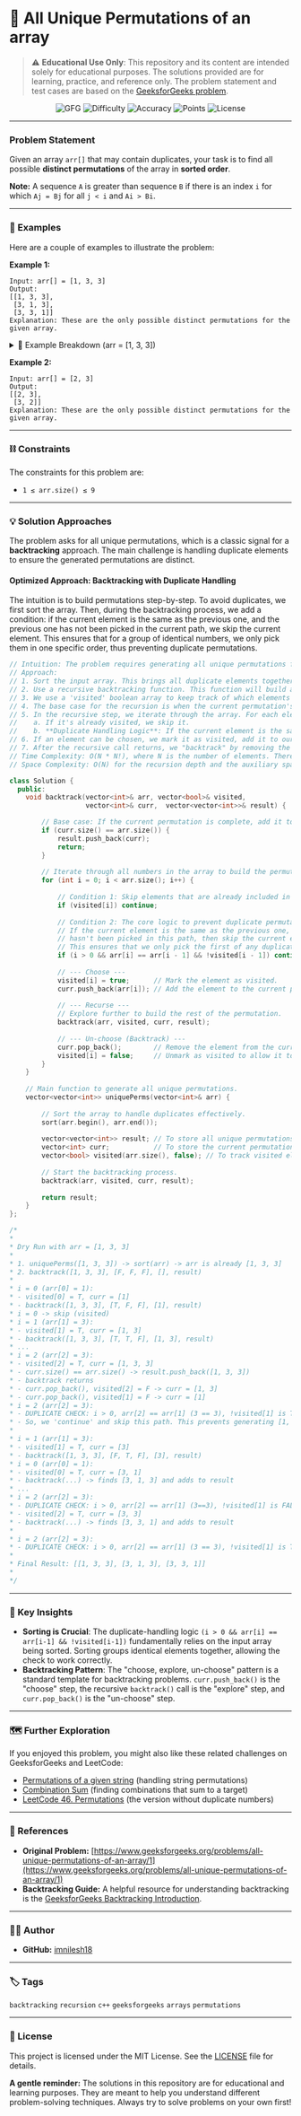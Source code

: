 # 🔄 All Unique Permutations of an array

> ⚠️ **Educational Use Only**: This repository and its content are intended solely for educational purposes. The solutions provided are for learning, practice, and reference only. The problem statement and test cases are based on the [GeeksforGeeks problem](https://www.geeksforgeeks.org/problems/all-unique-permutations-of-an-array/1).

<div align="center">

![GFG](https://img.shields.io/badge/GeeksforGeeks-298D46?style=for-the-badge&logo=geeksforgeeks&logoColor=white)
![Difficulty](https://img.shields.io/badge/Difficulty-Medium-yellow?style=for-the-badge)
![Accuracy](https://img.shields.io/badge/Accuracy-52.85%25-green?style=for-the-badge)
![Points](https://img.shields.io/badge/Points-4-blue?style=for-the-badge)
![License](https://img.shields.io/badge/License-MIT-green.svg?style=for-the-badge)

</div>

---

### Problem Statement

Given an array `arr[]` that may contain duplicates, your task is to find all possible **distinct permutations** of the array in **sorted order**.

**Note:** A sequence `A` is greater than sequence `B` if there is an index `i` for which `Aj = Bj` for all `j < i` and `Ai > Bi`.

---

### 📖 Examples

Here are a couple of examples to illustrate the problem:

**Example 1:**
```
Input: arr[] = [1, 3, 3]
Output: 
[[1, 3, 3], 
 [3, 1, 3], 
 [3, 3, 1]]
Explanation: These are the only possible distinct permutations for the given array.
```

<details>
<summary>📖 Example Breakdown (arr = [1, 3, 3])</summary>
<div>
Let's trace how we get the unique permutations for `[1, 3, 3]`.

1.  **Initial State:**
    * Sorted `arr`: `[1, 3, 3]`
    * Start the backtracking process.

2.  **Path 1: Start with `1`**
    * Choose `1`. Current permutation `curr` is `[1]`.
    * Remaining elements to choose from are `[3, 3]`.
    * Choose the first `3`. `curr` becomes `[1, 3]`.
    * Choose the second `3`. `curr` becomes `[1, 3, 3]`. This is a full permutation. Add it to the result.
    * Backtrack. `curr` is `[1, 3]`. We can't choose the second `3` again if the first `3` is not in use, which prevents duplicates.

3.  **Path 2: Start with `3`**
    * Skip `1` (we'll use it later). Choose the first `3`. `curr` is `[3]`.
    * Remaining elements are `[1, 3]`.
    * Choose `1`. `curr` becomes `[3, 1]`.
    * Choose the remaining `3`. `curr` becomes `[3, 1, 3]`. Add to result.
    * Backtrack. `curr` is `[3]`.
    * Now choose the second `3`. `curr` becomes `[3, 3]`.
    * Choose `1`. `curr` becomes `[3, 3, 1]`. Add to result.

4.  **Path 3: Start with the second `3`**
    * Our logic prevents this. Since the array is sorted `[1, 3, 3]`, when we are at the second `3`, we see that it's the same as the previous element (`3`) and that the previous element has not been visited in this path. So, we **skip** it to avoid generating the same set of permutations we already generated starting with the first `3`.

This is how the sorting and the duplicate-check logic work together to ensure every generated permutation is unique.
</div>
</details>

**Example 2:**
```
Input: arr[] = [2, 3]
Output: 
[[2, 3], 
 [3, 2]]
Explanation: These are the only possible distinct permutations for the given array.
```

---

### ⛓️ Constraints

The constraints for this problem are:
- `1 ≤ arr.size() ≤ 9`

---

### 💡 Solution Approaches

The problem asks for all unique permutations, which is a classic signal for a **backtracking** approach. The main challenge is handling duplicate elements to ensure the generated permutations are distinct.

#### Optimized Approach: Backtracking with Duplicate Handling

The intuition is to build permutations step-by-step. To avoid duplicates, we first sort the array. Then, during the backtracking process, we add a condition: if the current element is the same as the previous one, and the previous one has not been picked in the current path, we skip the current element. This ensures that for a group of identical numbers, we only pick them in one specific order, thus preventing duplicate permutations.

```cpp
// Intuition: The problem requires generating all unique permutations from an array that might have duplicates. This is a classic backtracking problem. The key challenge is to avoid generating the same permutation multiple times.
// Approach:
// 1. Sort the input array. This brings all duplicate elements together, which is crucial for the duplicate handling logic.
// 2. Use a recursive backtracking function. This function will build a permutation step by step.
// 3. We use a 'visited' boolean array to keep track of which elements have been included in the current permutation.
// 4. The base case for the recursion is when the current permutation's size equals the input array's size. At this point, we've found a complete permutation and add it to our result list.
// 5. In the recursive step, we iterate through the array. For each element, we check:
//    a. If it's already visited, we skip it.
//    b. **Duplicate Handling Logic**: If the current element is the same as the previous one (i > 0 && arr[i] == arr[i - 1]) AND the previous element has NOT been visited yet (!visited[i - 1]), we skip the current element. This is the core trick to prevent duplicates. It ensures that for any set of duplicate numbers, we only generate permutations by picking them in the order they appear in the sorted array.
// 6. If an element can be chosen, we mark it as visited, add it to our current path, and make a recursive call.
// 7. After the recursive call returns, we "backtrack" by removing the element from the current path and un-marking it as visited, allowing it to be used in other permutations.
// Time Complexity: O(N * N!), where N is the number of elements. There are N! permutations in the worst case (all unique elements). For each permutation, it takes O(N) time to create a copy to add to the result list.
// Space Complexity: O(N) for the recursion depth and the auxiliary space used by the 'visited' and 'curr' vectors. This does not include the space for the final result vector.

class Solution {
  public:
    void backtrack(vector<int>& arr, vector<bool>& visited,
                   vector<int>& curr,  vector<vector<int>>& result) {

        // Base case: If the current permutation is complete, add it to the result list.
        if (curr.size() == arr.size()) {
            result.push_back(curr);
            return;
        }
    
        // Iterate through all numbers in the array to build the permutation.
        for (int i = 0; i < arr.size(); i++) {
    
            // Condition 1: Skip elements that are already included in the current permutation.
            if (visited[i]) continue;
    
            // Condition 2: The core logic to prevent duplicate permutations.
            // If the current element is the same as the previous one, and the previous one
            // hasn't been picked in this path, then skip the current element.
            // This ensures that we only pick the first of any duplicate elements available.
            if (i > 0 && arr[i] == arr[i - 1] && !visited[i - 1]) continue;
    
            // --- Choose ---
            visited[i] = true;      // Mark the element as visited.
            curr.push_back(arr[i]); // Add the element to the current permutation.
    
            // --- Recurse ---
            // Explore further to build the rest of the permutation.
            backtrack(arr, visited, curr, result);
    
            // --- Un-choose (Backtrack) ---
            curr.pop_back();        // Remove the element from the current permutation.
            visited[i] = false;     // Unmark as visited to allow it to be used in other paths.
        }
    }
    
    // Main function to generate all unique permutations.
    vector<vector<int>> uniquePerms(vector<int>& arr) {
    
        // Sort the array to handle duplicates effectively.
        sort(arr.begin(), arr.end());
    
        vector<vector<int>> result; // To store all unique permutations.
        vector<int> curr;           // To store the current permutation being built.
        vector<bool> visited(arr.size(), false); // To track visited elements.
    
        // Start the backtracking process.
        backtrack(arr, visited, curr, result);
        
        return result;
    }
};

/*
*
* Dry Run with arr = [1, 3, 3]
*
* 1. uniquePerms([1, 3, 3]) -> sort(arr) -> arr is already [1, 3, 3]
* 2. backtrack([1, 3, 3], [F, F, F], [], result)
*
* i = 0 (arr[0] = 1):
* - visited[0] = T, curr = [1]
* - backtrack([1, 3, 3], [T, F, F], [1], result)
* i = 0 -> skip (visited)
* i = 1 (arr[1] = 3):
* - visited[1] = T, curr = [1, 3]
* - backtrack([1, 3, 3], [T, T, F], [1, 3], result)
* ...
* i = 2 (arr[2] = 3):
* - visited[2] = T, curr = [1, 3, 3]
* - curr.size() == arr.size() -> result.push_back([1, 3, 3])
* - backtrack returns
* - curr.pop_back(), visited[2] = F -> curr = [1, 3]
* - curr.pop_back(), visited[1] = F -> curr = [1]
* i = 2 (arr[2] = 3):
* - DUPLICATE CHECK: i > 0, arr[2] == arr[1] (3 == 3), !visited[1] is TRUE.
* - So, we 'continue' and skip this path. This prevents generating [1, 3, 3] again.
*
* i = 1 (arr[1] = 3):
* - visited[1] = T, curr = [3]
* - backtrack([1, 3, 3], [F, T, F], [3], result)
* i = 0 (arr[0] = 1):
* - visited[0] = T, curr = [3, 1]
* - backtrack(...) -> finds [3, 1, 3] and adds to result
* ...
* i = 2 (arr[2] = 3):
* - DUPLICATE CHECK: i > 0, arr[2] == arr[1] (3==3), !visited[1] is FALSE because visited[1] is T. Condition fails.
* - visited[2] = T, curr = [3, 3]
* - backtrack(...) -> finds [3, 3, 1] and adds to result
*
* i = 2 (arr[2] = 3):
* - DUPLICATE CHECK: i > 0, arr[2] == arr[1] (3 == 3), !visited[1] is TRUE. Skip.
*
* Final Result: [[1, 3, 3], [3, 1, 3], [3, 3, 1]]
*
*/
```

---

### 🚀 Key Insights

-   **Sorting is Crucial**: The duplicate-handling logic `(i > 0 && arr[i] == arr[i-1] && !visited[i-1])` fundamentally relies on the input array being sorted. Sorting groups identical elements together, allowing the check to work correctly.
-   **Backtracking Pattern**: The "choose, explore, un-choose" pattern is a standard template for backtracking problems. `curr.push_back()` is the "choose" step, the recursive `backtrack()` call is the "explore" step, and `curr.pop_back()` is the "un-choose" step.

---

### 🗺️ Further Exploration

If you enjoyed this problem, you might also like these related challenges on GeeksforGeeks and LeetCode:

-   [Permutations of a given string](https://www.geeksforgeeks.org/problems/permutations-of-a-given-string2041/1) (handling string permutations)
-   [Combination Sum](https://www.geeksforgeeks.org/problems/combination-sum-1587115620/1) (finding combinations that sum to a target)
-   [LeetCode 46. Permutations](https://leetcode.com/problems/permutations/) (the version without duplicate numbers)

---

### 🔗 References

-   **Original Problem:** [https://www.geeksforgeeks.org/problems/all-unique-permutations-of-an-array/1](https://www.geeksforgeeks.org/problems/all-unique-permutations-of-an-array/1)
-   **Backtracking Guide:** A helpful resource for understanding backtracking is the [GeeksforGeeks Backtracking Introduction](https://www.geeksforgeeks.org/introduction-to-backtracking-data-structure-and-algorithm-tutorials/).

---

### 🧑‍💻 Author

-   **GitHub:** [imnilesh18](https://github.com/imnilesh18)

---

### 🏷️ Tags

`backtracking` `recursion` `c++` `geeksforgeeks` `arrays` `permutations`

---

### 📄 License

This project is licensed under the MIT License. See the [LICENSE](LICENSE) file for details.

**A gentle reminder:** The solutions in this repository are for educational and learning purposes. They are meant to help you understand different problem-solving techniques. Always try to solve problems on your own first!